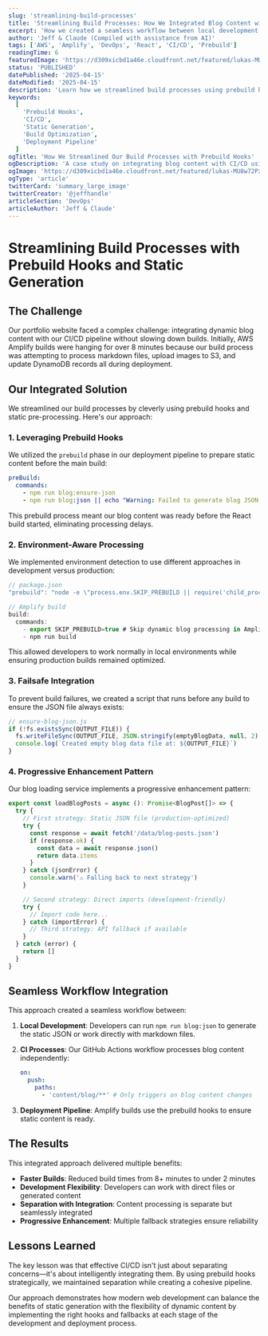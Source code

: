 ```yaml
---
slug: 'streamlining-build-processes'
title: 'Streamlining Build Processes: How We Integrated Blog Content with CI/CD'
excerpt: 'How we created a seamless workflow between local development, CI/CD, and deployment using prebuild hooks and static pre-processing.'
author: 'Jeff & Claude (Compiled with assistance from AI)'
tags: ['AWS', 'Amplify', 'DevOps', 'React', 'CI/CD', 'Prebuild']
readingTime: 6
featuredImage: 'https://d309xicbd1a46e.cloudfront.net/featured/lukas-MU8w72PzRow-unsplash.webp'
status: 'PUBLISHED'
datePublished: '2025-04-15'
dateModified: '2025-04-15'
description: 'Learn how we streamlined build processes using prebuild hooks and static pre-processing for optimal CI/CD workflow'
keywords:
  [
    'Prebuild Hooks',
    'CI/CD',
    'Static Generation',
    'Build Optimization',
    'Deployment Pipeline'
  ]
ogTitle: 'How We Streamlined Our Build Processes with Prebuild Hooks'
ogDescription: 'A case study on integrating blog content with CI/CD using prebuild hooks and static processing'
ogImage: 'https://d309xicbd1a46e.cloudfront.net/featured/lukas-MU8w72PzRow-unsplash.webp'
ogType: 'article'
twitterCard: 'summary_large_image'
twitterCreator: '@jeffhandle'
articleSection: 'DevOps'
articleAuthor: 'Jeff & Claude'
---
```


# Streamlining Build Processes with Prebuild Hooks and Static Generation

## The Challenge

Our portfolio website faced a complex challenge: integrating dynamic blog content with our CI/CD pipeline without slowing down builds. Initially, AWS Amplify builds were hanging for over 8 minutes because our build process was attempting to process markdown files, upload images to S3, and update DynamoDB records all during deployment.

## Our Integrated Solution

We streamlined our build processes by cleverly using prebuild hooks and static pre-processing. Here's our approach:

### 1. Leveraging Prebuild Hooks

We utilized the `prebuild` phase in our deployment pipeline to prepare static content before the main build:

```yaml
preBuild:
  commands:
    - npm run blog:ensure-json
    - npm run blog:json || echo "Warning: Failed to generate blog JSON, using fallback"
```

This prebuild process meant our blog content was ready before the React build started, eliminating processing delays.

### 2. Environment-Aware Processing

We implemented environment detection to use different approaches in development versus production:

```typescript
// package.json
"prebuild": "node -e \"process.env.SKIP_PREBUILD || require('child_process').execSync('npm run blog:json', {stdio: 'inherit'})\"",

// Amplify build
build:
  commands:
    - export SKIP_PREBUILD=true # Skip dynamic blog processing in Amplify
    - npm run build
```

This allowed developers to work normally in local environments while ensuring production builds remained optimized.

### 3. Failsafe Integration

To prevent build failures, we created a script that runs before any build to ensure the JSON file always exists:

```javascript
// ensure-blog-json.js
if (!fs.existsSync(OUTPUT_FILE)) {
  fs.writeFileSync(OUTPUT_FILE, JSON.stringify(emptyBlogData, null, 2), 'utf-8')
  console.log(`Created empty blog data file at: ${OUTPUT_FILE}`)
}
```

### 4. Progressive Enhancement Pattern

Our blog loading service implements a progressive enhancement pattern:

```typescript
export const loadBlogPosts = async (): Promise<BlogPost[]> => {
  try {
    // First strategy: Static JSON file (production-optimized)
    try {
      const response = await fetch('/data/blog-posts.json')
      if (response.ok) {
        const data = await response.json()
        return data.items
      }
    } catch (jsonError) {
      console.warn('⚠️ Falling back to next strategy')
    }

    // Second strategy: Direct imports (development-friendly)
    try {
      // Import code here...
    } catch (importError) {
      // Third strategy: API fallback if available
    }
  } catch (error) {
    return []
  }
}
```

## Seamless Workflow Integration

This approach created a seamless workflow between:

1. **Local Development**: Developers can run `npm run blog:json` to generate the static JSON or work directly with markdown files.

2. **CI Processes**: Our GitHub Actions workflow processes blog content independently:

   ```yaml
   on:
     push:
       paths:
         - 'content/blog/**' # Only triggers on blog content changes
   ```

3. **Deployment Pipeline**: Amplify builds use the prebuild hooks to ensure static content is ready.

## The Results

This integrated approach delivered multiple benefits:

- **Faster Builds**: Reduced build times from 8+ minutes to under 2 minutes
- **Development Flexibility**: Developers can work with direct files or generated content
- **Separation with Integration**: Content processing is separate but seamlessly integrated
- **Progressive Enhancement**: Multiple fallback strategies ensure reliability

## Lessons Learned

The key lesson was that effective CI/CD isn't just about separating concerns—it's about intelligently integrating them. By using prebuild hooks strategically, we maintained separation while creating a cohesive pipeline.

Our approach demonstrates how modern web development can balance the benefits of static generation with the flexibility of dynamic content by implementing the right hooks and fallbacks at each stage of the development and deployment process.
